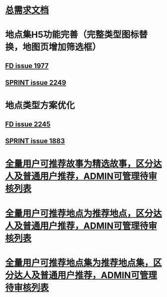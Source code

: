 # [总需求文档](https://docs.google.com/spreadsheets/d/1B9SsPNgvy-cWPwUy-gs8v0l4CiC4OI97EWY1UG7WRdQ/edit#gid=1108241908)

# 地点集H5功能完善（完整类型图标替换，地图页增加筛选框）

## [FD issue 1977](https://github.com/augmn/issues-engineer/issues/1977)
## [SPRINT issue 2249](https://github.com/augmn/issues-engineer/issues/2249)

# 地点类型方案优化
## [FD issue 2245](https://github.com/augmn/issues-engineer/issues/2245)
## [SPRINT issue 1883](https://github.com/augmn/issues-engineer/issues/1883)

# [全量用户可推荐故事为精选故事，区分达人及普通用户推荐，ADMIN可管理待审核列表]()

# [全量用户可推荐地点为推荐地点，区分达人及普通用户推荐，ADMIN可管理待审核列表]()

# [全量用户可推荐地点集为推荐地点集，区分达人及普通用户推荐，ADMIN可管理待审核列表]()
